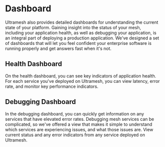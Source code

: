 # Dashboard

Ultramesh also provides detailed dashboards for understanding the current state of your platform. Gaining insight into the status of your mesh, including your application health, as well as debugging your application, is an integral part of deploying a production application. We've designed a set of dashboards that will let you feel confident your enterprise software is running properly and get answers fast when it's not. 

## Health Dashboard

On the health dashboard, you can see key indicators of application health. For each service you've deployed on Ultramesh, you can view latency, error rate, and monitor key performance indicators. 


## Debugging Dashboard

In the debugging dashboard, you can quickly get information on any services that have elevated error rates. Debugging mesh services can be complicated, so we've offered a view that makes it simple to understand which services are experiencing issues, and what those issues are. View current status and any error indicators from any service deployed on Ultramesh. 

